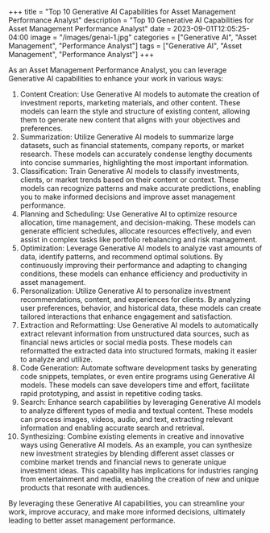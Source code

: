 +++
title = "Top 10 Generative AI Capabilities for Asset Management Performance Analyst"
description = "Top 10 Generative AI Capabilities for Asset Management Performance Analyst"
date = 2023-09-01T12:05:25-04:00
image = "/images/genai-1.jpg"
categories = ["Generative AI", "Asset Management", "Performance Analyst"]
tags = ["Generative AI", "Asset Management", "Performance Analyst"]
+++

As an Asset Management Performance Analyst, you can leverage Generative AI capabilities to enhance your work in various ways:

1. Content Creation: Use Generative AI models to automate the creation of investment reports, marketing materials, and other content. These models can learn the style and structure of existing content, allowing them to generate new content that aligns with your objectives and preferences.
2. Summarization: Utilize Generative AI models to summarize large datasets, such as financial statements, company reports, or market research. These models can accurately condense lengthy documents into concise summaries, highlighting the most important information.
3. Classification: Train Generative AI models to classify investments, clients, or market trends based on their content or context. These models can recognize patterns and make accurate predictions, enabling you to make informed decisions and improve asset management performance.
4. Planning and Scheduling: Use Generative AI to optimize resource allocation, time management, and decision-making. These models can generate efficient schedules, allocate resources effectively, and even assist in complex tasks like portfolio rebalancing and risk management.
5. Optimization: Leverage Generative AI models to analyze vast amounts of data, identify patterns, and recommend optimal solutions. By continuously improving their performance and adapting to changing conditions, these models can enhance efficiency and productivity in asset management.
6. Personalization: Utilize Generative AI to personalize investment recommendations, content, and experiences for clients. By analyzing user preferences, behavior, and historical data, these models can create tailored interactions that enhance engagement and satisfaction.
7. Extraction and Reformatting: Use Generative AI models to automatically extract relevant information from unstructured data sources, such as financial news articles or social media posts. These models can reformatted the extracted data into structured formats, making it easier to analyze and utilize.
8. Code Generation: Automate software development tasks by generating code snippets, templates, or even entire programs using Generative AI models. These models can save developers time and effort, facilitate rapid prototyping, and assist in repetitive coding tasks.
9. Search: Enhance search capabilities by leveraging Generative AI models to analyze different types of media and textual content. These models can process images, videos, audio, and text, extracting relevant information and enabling accurate search and retrieval.
10. Synthesizing: Combine existing elements in creative and innovative ways using Generative AI models. As an example, you can synthesize new investment strategies by blending different asset classes or combine market trends and financial news to generate unique investment ideas. This capability has implications for industries ranging from entertainment and media, enabling the creation of new and unique products that resonate with audiences.

By leveraging these Generative AI capabilities, you can streamline your work, improve accuracy, and make more informed decisions, ultimately leading to better asset management performance.